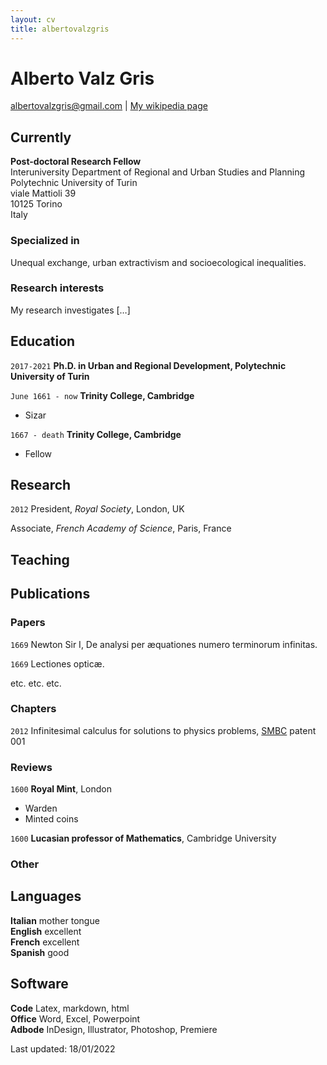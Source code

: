 ```yaml
---
layout: cv
title: albertovalzgris
---
```

# Alberto Valz Gris

<!--Urban geographer-->

<div id="webaddress">
<a href="albertovalzgris@gmail.com">albertovalzgris@gmail.com</a>
| <a href="http://en.wikipedia.org/wiki/Isaac_Newton">My wikipedia page</a>
</div>

## Currently

**Post-doctoral Research Fellow**  
Interuniversity Department of Regional and Urban Studies and Planning  
Polytechnic University of Turin  
viale Mattioli 39  
10125 Torino  
Italy

### Specialized in

Unequal exchange, urban extractivism and socioecological inequalities.

### Research interests

My research investigates […]

## Education

`2017-2021`
__Ph.D. in Urban and Regional Development, Polytechnic University of Turin__

`June 1661 - now`
__Trinity College, Cambridge__

- Sizar

`1667 - death`
__Trinity College, Cambridge__

- Fellow

## Research 

`2012`
President, *Royal Society*, London, UK

Associate, *French Academy of Science*, Paris, France


## Teaching


## Publications

<!-- A list is also available [online](http://scholar.google.co.uk/citations?user=LTOTl0YAAAAJ) -->

### Papers

`1669`
Newton Sir I, De analysi per æquationes numero terminorum infinitas. 

`1669`
Lectiones opticæ.

etc. etc. etc.

### Chapters

`2012`
Infinitesimal calculus for solutions to physics problems, [SMBC](http://www.techdirt.com/articles/20121011/09312820678/if-patents-had-been-around-time-newton.shtml) patent 001


### Reviews

`1600`
__Royal Mint__, London

- Warden
- Minted coins

`1600`
__Lucasian professor of Mathematics__, Cambridge University

### Other


## Languages

**Italian** mother tongue  
**English** excellent  
**French** excellent  
**Spanish** good  

## Software

**Code** Latex, markdown, html  
**Office** Word, Excel, Powerpoint  
**Adbode** InDesign, Illustrator, Photoshop, Premiere  








Last updated: 18/01/2022



